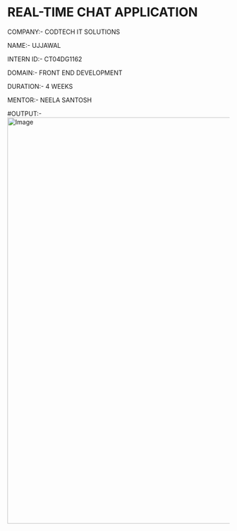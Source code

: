 # REAL-TIME CHAT APPLICATION

COMPANY:- CODTECH IT SOLUTIONS

NAME:- UJJAWAL

INTERN ID:- CT04DG1162

DOMAIN:- FRONT END DEVELOPMENT

DURATION:- 4 WEEKS

MENTOR:- NEELA SANTOSH

#OUTPUT:-<img width="1913" height="923" alt="Image" src="https://github.com/user-attachments/assets/63d902cc-4a96-4035-a3b8-f4b6a3e9cac9" />
